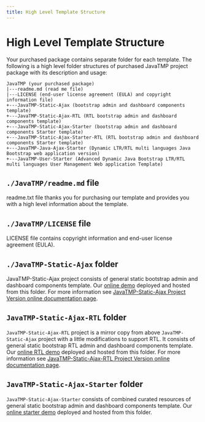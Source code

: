 ```yaml
---
title: High Level Template Structure
---
```

# High Level Template Structure

Your purchased package contains separate folder for each template. The
following is a high level folder structures of purchased
JavaTMP project package with its description and usage:

```
JavaTMP (your purchased package)
|---readme.md (read me file)
|---LICENSE (end-user license agreement (EULA) and copyright information file)
+---JavaTMP-Static-Ajax (bootstrap admin and dashboard components template)
+---JavaTMP-Static-Ajax-RTL (RTL bootstrap admin and dashboard components template)
+---JavaTMP-Static-Ajax-Starter (bootstrap admin and dashboard components Starter template)
+---JavaTMP-Static-Ajax-Starter-RTL (RTL bootstrap admin and dashboard components Starter template)
+---JavaTMP-Java-Ajax-Starter (Dynamic LTR/RTL multi languages Java Bootstrap web application version)
+---JavaTMP-User-Starter (Advanced Dynamic Java Bootstrap LTR/RTL multi languages User Management Web application Template)
```

## `./JavaTMP/readme.md` file

readme.txt file thanks you for purchasing our template and provides you
with a high level information about the template.

## `./JavaTMP/LICENSE` file

LICENSE file contains copyright information and end-user license
agreement (EULA).

## `./JavaTMP-Static-Ajax` folder

JavaTMP-Static-Ajax project consists of general static bootstrap admin
and dashboard components template. Our [online
demo](http://demo.javatmp.com/JavaTMP-Static-Ajax/ "Java Bootstrap Admin And Dashboard Components Template")
deployed and hosted from this folder. For more information see
﻿[JavaTMP-Static-Ajax Project Version online documentation
page](/pages/javatmp-static-ajax-project-version "﻿JavaTMP-Static-Ajax Project Version Documentation Page").

## `JavaTMP-Static-Ajax-RTL` folder

`JavaTMP-Static-Ajax-RTL` project is a mirror copy from above
`JavaTMP-Static-Ajax` project with a little modifications to support
RTL. It consists of general static bootstrap RTL admin and dashboard
components template. Our [online RTL
demo](http://demo.javatmp.com/JavaTMP-Static-Ajax-RTL/ "Java Bootstrap RTL Admin And Dashboard Components Template")
deployed and hosted from this folder. For more information see
﻿[JavaTMP-Static-Ajax-RTL Project Version online documentation
page](/pages/javatmp-static-ajax-rtl-project-version "﻿JavaTMP-Static-Ajax-RTL Project Version Documentation Page").

## `JavaTMP-Static-Ajax-Starter` folder

`JavaTMP-Static-Ajax-Starter` consists of combined curated resources of
general static bootstrap admin and dashboard components template. Our
[online starter
demo](http://demo.javatmp.com/JavaTMP-Static-Ajax-Starter/ "Java Bootstrap Admin And Dashboard Starter Components Template")
deployed and hosted from this folder.
